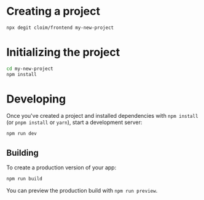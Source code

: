 # Creating a project
```bash
npx degit cloim/frontend my-new-project
```

# Initializing the project
```bash
cd my-new-project
npm install
```

# Developing
Once you've created a project and installed dependencies with `npm install` (or `pnpm install` or `yarn`), start a development server:
```bash
npm run dev
```

## Building
To create a production version of your app:
```bash
npm run build
```

You can preview the production build with `npm run preview`.

